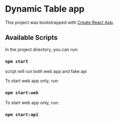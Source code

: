# Dynamic Table app

This project was bootstrapped with [Create React App](https://github.com/facebook/create-react-app).

## Available Scripts

In the project directory, you can run:

### `npm start`

script will run both web app and fake api

To start web app only, run: 

### `npm start:web`

To start web app only, run: 

### `npm start:api`
